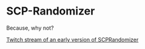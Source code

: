 # SCP-Randomizer
Because, why not?

[Twitch stream of an early version of SCPRandomizer](https://www.twitch.tv/videos/386765331)
